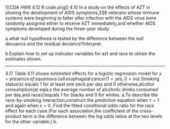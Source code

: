 ![[CDA HW6 4.12 R code.png]]
4.10
In a study on the effects of AZT in slowing the development of AIDS symptoms,338 veterans whose immune systems were beginning to falter after infection with the AIDS virus were randomly assigned either to receive AZT immediately,and whether AIDS symptoms developed during the three-year study. 

a.what null hypothesis is tested by the difference between the null devuance and the residual deviance?Interpret.

b.Explain how to set up indicator variables for azt and race to obtain the estimates shown.
- - -
4.17
Table 4.11 shows estimeted effects for a logistic regression model for $y=presence\, of \,squamous\,cell\,esophageal\,cancer(1=yes,0=no)$.Smoking status(s) equals 1 for at least one pack per day and 0 otherwise,alcohol consumption(a) eqia;s the average number of alcoholic drinks consumed per day,and race(r)equals 1 for blacks and 0 for whites.
a.To describe the race-by-smoking interaction,construct the prediction equation when $\tau=1$ and again when $s=0$ .Find the fitted conditional odds ratio for the race effect for each case.(For each association,the coeffictent of the cross-product term is the difference between the log odds ratios at the two levels for the other variable.)
b.

